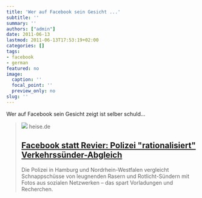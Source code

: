 ```yaml
---
title: 'Wer auf Facebook sein Gesicht ...'
subtitle: ''
summary: ''
authors: ["admin"]
date: 2011-06-13
lastmod: 2011-06-13T17:53:19+02:00
categories: []
tags:
- facebook
- german
featured: no
image:
  caption: ''
  focal_point: ''
  preview_only: no
slug: ''
---
```

Wer auf Facebook sein Gesicht zeigt ist selber schuld... 
> [![](https://heise.cloudimg.io/bound/1200x1200/q85.png-lossy-85.webp-lossy-85.foil1/_www-heise-de_/icons/ho/opengraph/opengraph.png)](http://www.heise.de/newsticker/meldung/Facebook-statt-Revier-Polizei-rationalisiert-Verkehrssuender-Abgleich-1259342.html)
> heise.de
> ## [Facebook statt Revier: Polizei "rationalisiert" Verkehrssünder-Abgleich](http://www.heise.de/newsticker/meldung/Facebook-statt-Revier-Polizei-rationalisiert-Verkehrssuender-Abgleich-1259342.html)
>
>Die Polizei in Hamburg und Nordrhein-Westfalen vergleicht Schnappschüsse von leugnenden Rasern und Rotlicht-Sündern mit Fotos aus sozialen Netzwerken – das spart Vorladungen und Recherchen. 


